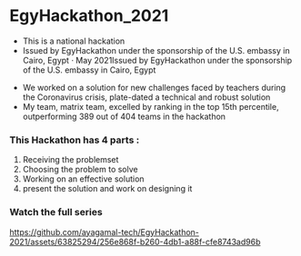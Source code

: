 # EgyHackathon_2021
* This is a national hackation
* Issued by EgyHackathon under the sponsorship of the U.S. embassy in Cairo, Egypt · May 2021Issued by EgyHackathon under the sponsorship of the U.S. embassy in Cairo, Egypt

- We worked on a solution for new challenges faced by teachers during the Coronavirus crisis, plate-dated a technical and robust solution
- My team, matrix team, excelled by ranking in the top 15th percentile, outperforming 389 out of 404 teams in the hackathon


### This Hackathon has 4 parts : 
1. Receiving the problemset 
2. Choosing the problem to solve 
3. Working on an effective solution  
4. present the solution and work on designing it

### Watch the full series



https://github.com/ayagamal-tech/EgyHackathon-2021/assets/63825294/256e868f-b260-4db1-a88f-cfe8743ad96b

